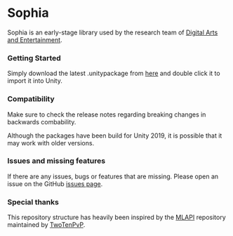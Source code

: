 # Sophia

Sophia is an early-stage library used by the research team of [Digital Arts and Entertainment](https://www.digitalartsandentertainment.be/page/133/Research). 

### Getting Started

Simply download the latest .unitypackage from [here](https://github.com/xrlabdevelopment/Sophia/releases) and double click it to import it into Unity.

### Compatibility

Make sure to check the release notes regarding breaking changes in backwards combability.

Although the packages have been build for Unity 2019, it is possible that it may work with older versions.

### Issues and missing features

If there are any issues, bugs or features that are missing. Please open an issue on the GitHub [issues page](https://github.com/MidLevel/MLAPI/issues).

### Special thanks

This repository structure has heavily been inspired by the [MLAPI](https://github.com/MidLevel/MLAPI) repository maintained by [TwoTenPvP](https://github.com/TwoTenPvP).